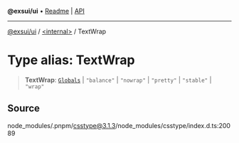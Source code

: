 **@exsui/ui** • [Readme](../../README.md) \| [API](../../globals.md)

***

[@exsui/ui](../../README.md) / [\<internal\>](../README.md) / TextWrap

# Type alias: TextWrap

> **TextWrap**: [`Globals`](Globals.md) \| `"balance"` \| `"nowrap"` \| `"pretty"` \| `"stable"` \| `"wrap"`

## Source

node\_modules/.pnpm/csstype@3.1.3/node\_modules/csstype/index.d.ts:20089
